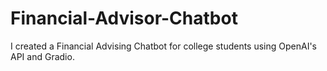 # Financial-Advisor-Chatbot
I created a Financial Advising Chatbot for college students using OpenAI's API and Gradio.
